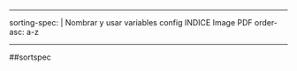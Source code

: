 
---
sorting-spec: |
  Nombrar y usar variables
  config
  INDICE
  Image
  PDF
  order-asc: a-z
  
---

##sortspec
